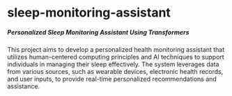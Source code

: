 # sleep-monitoring-assistant
<h5>Personalized Sleep Monitoring Assistant Using Transformers</h5>

This project aims to develop a personalized health monitoring assistant that utilizes human-centered computing principles and AI techniques to support individuals in managing their sleep effectively. The system leverages data from various sources, such as wearable devices, electronic health records, and user inputs, to provide real-time personalized recommendations and assistance.
